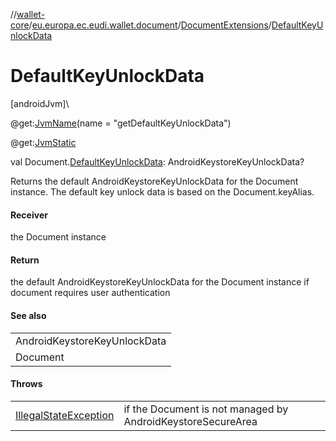 //[wallet-core](../../../index.md)/[eu.europa.ec.eudi.wallet.document](../index.md)/[DocumentExtensions](index.md)/[DefaultKeyUnlockData](-default-key-unlock-data.md)

# DefaultKeyUnlockData

[androidJvm]\

@get:[JvmName](https://kotlinlang.org/api/latest/jvm/stdlib/kotlin-stdlib/kotlin.jvm/-jvm-name/index.html)(name = &quot;getDefaultKeyUnlockData&quot;)

@get:[JvmStatic](https://kotlinlang.org/api/latest/jvm/stdlib/kotlin-stdlib/kotlin.jvm/-jvm-static/index.html)

val Document.[DefaultKeyUnlockData](-default-key-unlock-data.md): AndroidKeystoreKeyUnlockData?

Returns the default AndroidKeystoreKeyUnlockData for the Document instance. The default key unlock data is based on the Document.keyAlias.

#### Receiver

the Document instance

#### Return

the default AndroidKeystoreKeyUnlockData for the Document instance if document requires user authentication

#### See also

| |
|---|
| AndroidKeystoreKeyUnlockData |
| Document |

#### Throws

| | |
|---|---|
| [IllegalStateException](https://developer.android.com/reference/kotlin/java/lang/IllegalStateException.html) | if the Document is not managed by AndroidKeystoreSecureArea |
